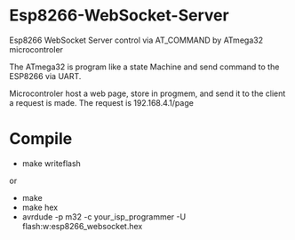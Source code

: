 # Esp8266-WebSocket-Server
Esp8266 WebSocket Server control via AT_COMMAND by ATmega32 microcontroler

The ATmega32 is program like a state Machine and send command to the ESP8266 via UART.

Microcontroler host a web page, store in progmem, and send it to the client a request is made.
The request is 192.168.4.1/page
# Compile
- make writeflash

or

- make
- make hex
- avrdude -p m32 -c your_isp_programmer -U flash:w:esp8266_websocket.hex
